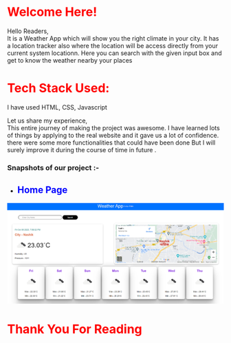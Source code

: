 # <span style="color:red"> Welcome Here!</span>


Hello Readers,<br>
It is a Weather App which will show you the right climate in your city. It has a location tracker also where the location will be access directly from your current system locationn. Here you can search with the given input box and get to know the weather nearby your places

# <span style="color:red"> Tech Stack Used: </span>

I have used HTML, CSS, Javascript

Let us share my experience,<br>
This entire journey of making the project was awesome. I have learned lots of things by applying to the real website and it gave us a lot of confidence. there were some more functionalities that could have been done But I will surely improve it during the course of time in future .


### Snapshots of our project :- 

- ## <span style="color:blue"> Home Page </span>

<img width="960" alt="weatherApp_main" src="./assets/Screenshot 2023-10-06 195929.png">

# <span style="color:red"> Thank You For Reading </span>

